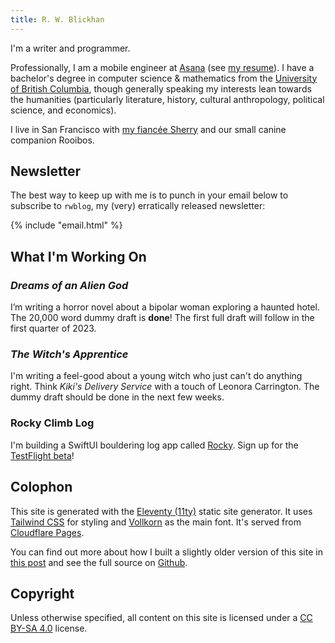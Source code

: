 ```yaml
---
title: R. W. Blickhan
---
```


I'm a writer and programmer.

Professionally, I am a mobile engineer at [Asana](https://asana.com/) (see [my resume](/files/resume.pdf)). I have a bachelor's degree in computer science & mathematics from the [University of British Columbia](https://www.ubc.ca/), though generally speaking my interests lean towards the humanities (particularly literature, history, cultural anthropology, political science, and economics).

I live in San Francisco with [my fiancée Sherry](http://sherryyuan.me) and our small canine companion Rooibos.

## Newsletter

The best way to keep up with me is to punch in your email below to subscribe to `rwblog`, my (very) erratically released newsletter:

{% include "email.html" %}

## What I'm Working On

### *Dreams of an Alien God*

I’m writing a horror novel about a bipolar woman exploring a haunted hotel. The 20,000 word dummy draft is **done**! The first full draft will follow in the first quarter of 2023.

### *The Witch's Apprentice*

I'm writing a feel-good about a young witch who just can't do anything right. Think *Kiki's Delivery Service* with a touch of Leonora Carrington. The dummy draft should be done in the next few weeks.

### Rocky Climb Log

I'm building a SwiftUI bouldering log app called [Rocky](https://github.com/rwblickhan/rocky). Sign up for the [TestFlight beta](https://testflight.apple.com/join/aSXcntYe)!

## Colophon

This site is generated with the [Eleventy (11ty)](https://www.11ty.dev) static site generator. It uses [Tailwind CSS](https://tailwindcss.com) for styling and [Vollkorn](http://vollkorn-typeface.com) as the main font. It's served from [Cloudflare Pages](https://pages.cloudflare.com).

You can find out more about how I built a slightly older version of this site in [this post](/technical/2022-site) and see the full source on [Github](https://github.com/rwblickhan/11ty-rwblickhan.org).

## Copyright

Unless otherwise specified, all content on this site is licensed under a [CC BY-SA 4.0](https://creativecommons.org/licenses/by-sa/4.0/) license.
